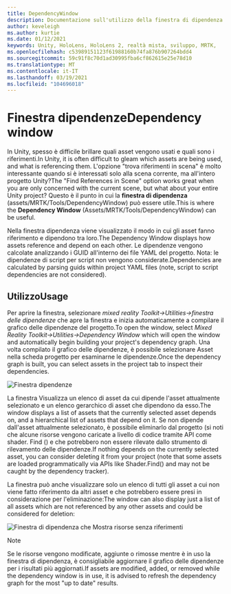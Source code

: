 ```yaml
---
title: DependencyWindow
description: Documentazione sull'utilizzo della finestra di dipendenza in MRTK
author: keveleigh
ms.author: kurtie
ms.date: 01/12/2021
keywords: Unity, HoloLens, HoloLens 2, realtà mista, sviluppo, MRTK,
ms.openlocfilehash: c53989151123f61988160b74fa876b907264bdd4
ms.sourcegitcommit: 59c91f8c70d1ad30995fba6cf862615e25e78d10
ms.translationtype: MT
ms.contentlocale: it-IT
ms.lasthandoff: 03/19/2021
ms.locfileid: "104696018"
---
```

# <a name="dependency-window"></a><span data-ttu-id="8636a-104">Finestra dipendenze</span><span class="sxs-lookup"><span data-stu-id="8636a-104">Dependency window</span></span>

<span data-ttu-id="8636a-105">In Unity, spesso è difficile brillare quali asset vengono usati e quali sono i riferimenti.</span><span class="sxs-lookup"><span data-stu-id="8636a-105">In Unity, it is often difficult to gleam which assets are being used, and what is referencing them.</span></span> <span data-ttu-id="8636a-106">L'opzione "trova riferimenti in scena" è molto interessante quando si è interessati solo alla scena corrente, ma all'intero progetto Unity?</span><span class="sxs-lookup"><span data-stu-id="8636a-106">The "Find References in Scene" option works great when you are only concerned with the current scene, but what about your entire Unity project?</span></span> <span data-ttu-id="8636a-107">Questo è il punto in cui la **finestra di dipendenza** (assets/MRTK/Tools/DependencyWindow) può essere utile.</span><span class="sxs-lookup"><span data-stu-id="8636a-107">This is where the **Dependency Window** (Assets/MRTK/Tools/DependencyWindow) can be useful.</span></span>

<span data-ttu-id="8636a-108">Nella finestra dipendenza viene visualizzato il modo in cui gli asset fanno riferimento e dipendono tra loro.</span><span class="sxs-lookup"><span data-stu-id="8636a-108">The Dependency Window displays how assets reference and depend on each other.</span></span> <span data-ttu-id="8636a-109">Le dipendenze vengono calcolate analizzando i GUID all'interno dei file YAML del progetto. Nota: le dipendenze di script per script non vengono considerate.</span><span class="sxs-lookup"><span data-stu-id="8636a-109">Dependencies are calculated by parsing guids within project YAML files (note, script to script dependencies are not considered).</span></span>

## <a name="usage"></a><span data-ttu-id="8636a-110">Utilizzo</span><span class="sxs-lookup"><span data-stu-id="8636a-110">Usage</span></span>

<span data-ttu-id="8636a-111">Per aprire la finestra, selezionare *mixed reality Toolkit->Utilities->finestra delle dipendenze* che apre la finestra e inizia automaticamente a compilare il grafico delle dipendenze del progetto.</span><span class="sxs-lookup"><span data-stu-id="8636a-111">To open the window, select *Mixed Reality Toolkit->Utilities->Dependency Window* which will open the window and automatically begin building your project's dependency graph.</span></span> <span data-ttu-id="8636a-112">Una volta compilato il grafico delle dipendenze, è possibile selezionare Asset nella scheda progetto per esaminarne le dipendenze.</span><span class="sxs-lookup"><span data-stu-id="8636a-112">Once the dependency graph is built, you can select assets in the project tab to inspect their dependencies.</span></span>

![Finestra dipendenze](../images/dependency-window/MRTK_Dependency_Window.png)

<span data-ttu-id="8636a-114">La finestra Visualizza un elenco di asset da cui dipende l'asset attualmente selezionato e un elenco gerarchico di asset che dipendono da esso.</span><span class="sxs-lookup"><span data-stu-id="8636a-114">The window displays a list of assets that the currently selected asset depends on, and a hierarchical list of assets that depend on it.</span></span> <span data-ttu-id="8636a-115">Se non dipende dall'asset attualmente selezionato, è possibile eliminarlo dal progetto (si noti che alcune risorse vengono caricate a livello di codice tramite API come shader. Find () e che potrebbero non essere rilevate dallo strumento di rilevamento delle dipendenze.</span><span class="sxs-lookup"><span data-stu-id="8636a-115">If nothing depends on the currently selected asset, you can consider deleting it from your project (note that some assets are loaded programmatically via APIs like Shader.Find() and may not be caught by the dependency tracker).</span></span>

<span data-ttu-id="8636a-116">La finestra può anche visualizzare solo un elenco di tutti gli asset a cui non viene fatto riferimento da altri asset e che potrebbero essere presi in considerazione per l'eliminazione:</span><span class="sxs-lookup"><span data-stu-id="8636a-116">The window can also display just a list of all assets which are not referenced by any other assets and could be considered for deletion:</span></span>

![Finestra di dipendenza che Mostra risorse senza riferimenti](../images/dependency-window/MRTK_Dependency_Window_Unreferenced.png)

> [!NOTE]
> <span data-ttu-id="8636a-118">Se le risorse vengono modificate, aggiunte o rimosse mentre è in uso la finestra di dipendenza, è consigliabile aggiornare il grafico delle dipendenze per i risultati più aggiornati.</span><span class="sxs-lookup"><span data-stu-id="8636a-118">If assets are modified, added, or removed while the dependency window is in use, it is advised to refresh the dependency graph for the most "up to date" results.</span></span>
